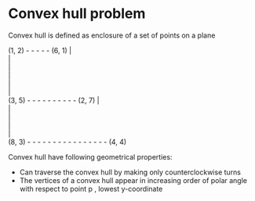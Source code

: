 # Convex hull problem

Convex hull is defined as enclosure of a set of points on a plane

(1, 2) - - - - - (6, 1)
|                     \
|                      \
|                       \
|                        \
|                         \
|                          \
(3, 5) - - - - - - - - - - (2, 7)
|                                    \
|                                     \
|                                      \
|                                       \
|                                        \
(8, 3) - - - - - - - - - - - - - - - - (4, 4)

Convex hull have following geometrical properties:

- Can traverse the convex hull by making only counterclockwise turns
- The vertices of a convex hull appear in increasing order of polar angle with respect to point p , lowest y-coordinate




